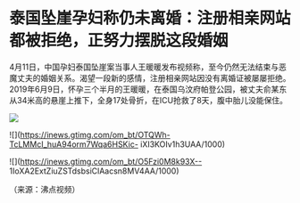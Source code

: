 # 泰国坠崖孕妇称仍未离婚：注册相亲网站都被拒绝，正努力摆脱这段婚姻

4月11日，中国孕妇泰国坠崖案当事人王暖暖发布视频称，至今仍然无法结束与恶魔丈夫的婚姻关系。渴望一段新的感情，注册相亲网站因没有离婚证被屡屡拒绝。2019年6月9日，怀孕三个半月的王暖暖，在泰国乌汶府帕登公园，被丈夫俞某东从34米高的悬崖上推下，全身17处骨折，在ICU抢救了8天，腹中胎儿没能保住。

![](https://inews.gtimg.com/om_bt/OyF1s2sL70nLgnBcLb1fovO-0WUfiFf9AzRPxWb6KpeX0AA/1000)

![](https://inews.gtimg.com/om_bt/OTQWh-TcLMMcI_huA94orm7Wqa6HSKic-
iXI3KOIv1h3UAA/1000)

![](https://inews.gtimg.com/om_bt/O5Fzi0M8k93X--
1IoXA2ExtZiuZSTdsbsiClAacsn8MV4AA/1000)

（来源：沸点视频）

